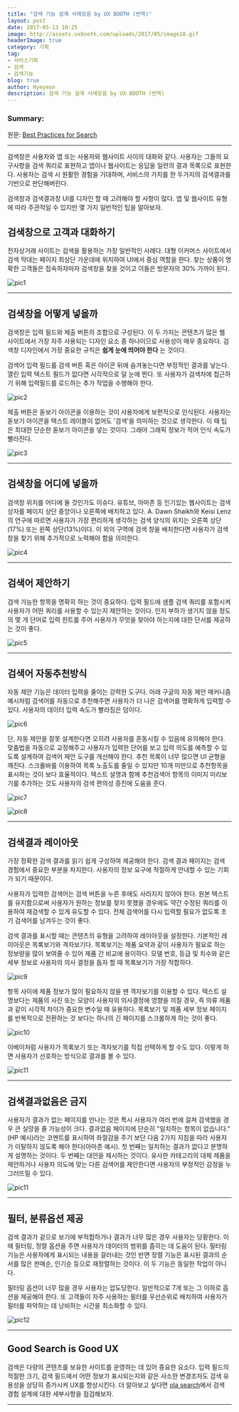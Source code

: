 ```yaml
---
title: "검색 기능 설계 사례모음 by UX BOOTH (번역)"
layout: post
date: 2017-05-13 10:25
image: http://assets.uxbooth.com/uploads/2017/05/image10.gif
headerImage: true
category: 기획
tag:
- 서비스기획
- 검색
- 검색기능
blog: true
author: Hyeyeon
description: 검색 기능 설계 사례모음 by UX BOOTH (번역)
---
```


### Summary:

원문: [Best Practices for Search](http://www.uxbooth.com/articles/best-practices-for-search/)

---

검색창은 사용자와 앱 또는 사용자와 웹사이트 사이의 대화와 같다. 사용자는 그들의 요구사항을 검색 쿼리로 표현하고 앱이나 웹사이트는 응답을 일련의 결과 목록으로 표현한다. 사용자는 검색 시 원활한 경험을 기대하며, 서비스의 가치를 한 두가지의 검색결과를 기반으로 판단해버린다.

검색창과 검색결과창 UI를 디자인 할 때 고려해야 할 사항이 많다. 앱 및 웹사이트 유형에 따라 주관적일 수 있지만 몇 가지 일반적인 팁을 알아보자.

## 검색창으로 고객과 대화하기

전자상거래 사이트는 검색을 활용하는 가장 일반적인 사례다. 대형 이커머스 사이트에서 검색 막대는 페이지 최상단 가운데에 위치하여 UI에서 중심 역할을 한다. 찾는 상품이 명확한 고객들은 접속하자마자 검색창을 찾을 것이고 이들은 방문자의 30% 가까이 된다.

![pic1](http://assets.uxbooth.com/uploads/2017/05/image21.png)

---

## 검색창을 어떻게 넣을까

검색창은 입력 필드와 제출 버튼의 조합으로 구성된다. 이 두 가지는 콘텐츠가 많은 웹 사이트에서 가장 자주 사용되는 디자인 요소 중 하나이므로 사용성이 매우 중요하다. 검색창 디자인에서 가장 중요한 규칙은 **쉽게 눈에 띄어야 한다** 는 것이다.

검색어 입력 필드를 검색 버튼 혹은 아이콘 뒤에 숨겨놓는다면 부정적인 결과를 낳는다. 열린 입력 텍스트 필드가 없다면 시각적으로 덜 눈에 띈다. 또 사용자가 검색차에 접근하기 위해 입력필드를 로드하는 추가 작업을 수행해야 한다.

![pic2](http://assets.uxbooth.com/uploads/2017/05/image4.png)

제출 버튼은 돋보기 아이콘을 이용하는 것이 사용자에게 보편적으로 인식된다. 사용자는 돋보기 아이콘을 텍스트 레이블이 없어도 '검색'을 의미하는 것으로 생각한다. 이 때 팁은 최대한 단순한 돋보기 아이콘을 넣는 것이다. 그래야 그래픽 정보가 적어 인식 속도가 빨라진다.

![pic3](http://assets.uxbooth.com/uploads/2017/05/image9.png)
<br>

---

## 검색창을 어디에 넣을까

검색창 위치를 어디에 둘 것인가도 이슈다. 유튜브, 아마존 등 인기있는 웹사이트는 검색상자를 페이지 상단 중앙이나 오른쪽에 배치하고 있다. A. Dawn Shaikh와 Keisi Lenz의 연구에 따르면 사용자가 가장 편리하게 생각하는 검색 양식의 위치는 오른쪽 상단(17%) 또는 왼쪽 상단(13%)이다. 이 외의 구역에 검색 창을 배치한다면 사용자가 검색창을 찾기 위해 추가적으로 노력해야 함을 의미한다.

![pic4](http://assets.uxbooth.com/uploads/2017/05/image11.png)
<br>

---

## 검색어 제안하기

검색 가능한 항목을 명확히 하는 것이 중요하다. 입력 필드에 샘플 검색 쿼리를 포함시켜 사용자가 어떤 쿼리를 사용할 수 있는지 제안하는 것이다. 인지 부하가 생기지 않을 정도의 몇 개 단어로 입력 힌트를 주어 사용자가 무엇을 찾아야 하는지에 대한 단서를 제공하는 것이 좋다.

![pic5](http://assets.uxbooth.com/uploads/2017/05/image18.png)

---

## 검색어 자동추천방식

자동 제안 기능은 데이터 입력을 줄이는 강력한 도구다. 아래 구글의 자동 제안 매커니즘 예시처럼 검색어를 자동으로 추천해주면 사용자가 더 나은 검색어를 명확하게 입력할 수 있다. 사용자의 데이터 입력 속도가 빨라짐은 덤이다.

![pic6](http://assets.uxbooth.com/uploads/2017/05/image1.png)

단, 자동 제안을 잘못 설계한다면 오히려 사용자를 혼동시킬 수 있음에 유의해야 한다. 맞춤법을 자동으로 교정해주고 사용자가 입력한 단어를 보고 입력 의도를 예측할 수 있도록 설계하여 검색어 제안 도구를 개선해야 한다. 추천 목록이 너무 많으면 UI 균형을 깨진다. 스크롤바를 이용하여 목록 노출도를 줄일 수 있지만 10개 미만으로 추천항목을 표시하는 것이 보다 효율적이다. 텍스트 설명과 함께 추천검색어 항목의 이미지 미리보기를 추가하는 것도 사용자의 검색 편의성 증진에 도움을 준다.

![pic7](http://assets.uxbooth.com/uploads/2017/05/image5.png)

![pic8](http://assets.uxbooth.com/uploads/2017/05/image26.png)

---

## 검색결과 레이아웃

가장 정확한 검색 결과를 읽기 쉽게 구성하여 제공해야 한다. 검색 결과 페이지는 검색 경험에서 중요한 부분을 차지한다. 사용자의 정보 요구에 적절하게 안내할 수 있는 기회가 되기 때문이다.

사용자가 입력한 검색어는 검색 버튼을 누른 후에도 사라지지 않아야 한다. 원본 텍스트를 유지함으로써 사용자가 원하는 정보를 찾지 못했을 경우에도 약간 수정된 쿼리를 이용하여 재검색할 수 있게 유도할 수 있다. 전체 검색어를 다시 입력할 필요가 없도록 초기 검색어를 남겨두는 것이 좋다.

검색 결과를 표시할 때는 콘텐츠의 유형을 고려하여 레이아웃을 설정한다. 기본적인 레이아웃은 목록보기와 격자보기다. 목록보기는 제품 요약과 같이 사용자가 필요로 하는 정보량을 많이 보여줄 수 있어 제품 간 비교에 용이하다. 모델 번호, 등급 및 치수와 같은 세부 정보로 사용자의 의사 결정을 돕자 할 때 목록보기가 가장 적합하다.

![pic9](http://assets.uxbooth.com/uploads/2017/05/image19.png)

항목 사이에 제품 정보가 많이 필요하지 않을 땐 격자보기를 이용할 수 있다. 텍스트 설명보다는 제품의 사진 또는 모양이 사용자의 의사결정에 영향을 끼칠 경우, 즉 의류 제품과 같이 시각적 차이가 중요한 변수일 때 유용하다. 목록보기 및 제품 세부 정보 페이지를 반복적으로 전환하는 것 보다는 하나의 긴 페이지를 스크롤하게 하는 것이 좋다.

![pic10](http://assets.uxbooth.com/uploads/2017/05/image7.png)

이베이처럼 사용자가 목록보기 또는 격자보기를 직접 선택하게 할 수도 있다. 이렇게 하면 사용자가 선호하는 방식으로 결과를 볼 수 있다.

![pic11](http://assets.uxbooth.com/uploads/2017/05/image25.png)

---

## 검색결과없음은 금지

사용자가 결과가 없는 페이지를 만나는 것은 특시 사용자가 여러 번에 걸쳐 검색했을 경우 큰 실망을 줄 가능성이 크다. 결과없음 페이지에 단순히 "일치하는 항목이 없습니다."(HP 예시)라는 코멘트를 표시하여 좌절감을 주기 보단 다음 2가지 지침을 따라 사용자가 이탈하지 않도록 해야 한다(아마존 예시). 첫 번째는 일치하는 결과가 없다고 분명하게 설명하는 것이다. 두 번째는 대안을 제시하는 것이다. 유사한 카테고리의 대체 제품을 제안하거나 사용자 의도에 맞는 다른 검색어를 제안한다면 사용자의 부정적인 감정을 누그러뜨릴 수 있다.

![pic11](http://assets.uxbooth.com/uploads/2017/05/image16.png)

---

## 필터, 분류옵션 제공

검색 결과가 겉으로 보기에 부적합하거나 결과가 너무 많은 경우 사용자는 당황한다. 이 때 필터링, 정렬 옵션을 주면 사용자가 데이터의 범위를 좁히는 데 도움이 된다. 필터링 기능은 사용자에게 표시되는 내용을 걸러내는 것인 반면 정렬 기능은 표시된 결과의 순서를 많은 판매순, 인기순 등으로 재정렬하는 것이다. 이 두 기능은 동일한 작업이 아니다.

필터링 옵션이 너무 많을 경우 사용자는 압도당한다. 일반적으로 7개 또는 그 이하로 옵션을 제공해야 한다. 또 고객들이 자주 사용하는 필터를 우선순위로 배치하여 사용자가 필터를 파악하는 데 낭비하는 시간을 최소화할 수 있다.

![pic12](http://assets.uxbooth.com/uploads/2017/05/image17.png)

---

## Good Search is Good UX

검색은 다량의 콘텐츠를 보유한 사이트를 운영하는 데 있어 중요한 요소다. 입력 필드의 적절한 크기, 검색 필드에서 어떤 정보가 표시되는지와 같은 사소한 변경조차도 검색 유용성을 상당히 증가시켜 UX를 향상시킨다. 더 알아보고 싶다면 [ola search](https://olasearch.com/articles)에서 검색 경험 설계에 대한 세부사항을 점검해보자.

---
